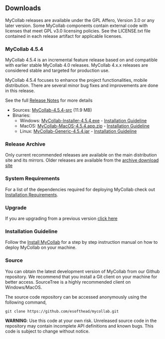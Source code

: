 ## Downloads

MyCollab releases are available under the GPL Affero, Version 3.0 or any later version. Some MyCollab components contain external code with licenses that meet GPL v3.0 licensing policies. See the LICENSE.txt file contained in each release artifact for applicable licenses.

### MyCollab 4.5.4

MyCollab 4.5.4 is an incremental feature release based on and compatible with earlier stable MyCollab 4.0 releases. MyCollab 4.x.x releases are considered stable and targeted for production use.

MyCollab 4.5.4 focuses to enhance the project functionalities, mobile distribution. There are several minor bug fixes and improvements are done in this release.

See the full [Release Notes](release-notes.html) for more details

* Sources: [MyCollab-4.5.4-src](https://github.com/esofthead/mycollab/archive/Release_4.5.4.zip) (11.9 MB)
* Binaries:
    * Windows: [MyCollab-Installer-4.5.4.exe](https://sourceforge.net/projects/mycollab/files/MyCollab_4.5.4/MyCollab-Installer-4.5.4.exe/download) - [Installation Guideline](installation-windows.html)
    * MacOS: [MyCollab-MacOS-4.5.4.app.zip](https://sourceforge.net/projects/mycollab/files/MyCollab_4.5.4/MyCollab-Generic-4.5.4.jar/download) - [Installation Guideline](installation-mac.html)
    * Linux: [MyCollab-Generic-4.5.4.jar](https://sourceforge.net/projects/mycollab/files/MyCollab_4.5.4/MyCollab-MacOS-4.5.4.app.zip/download) - [Installation Guideline](installation-generic.html)

### Release Archive

Only current recommended releases are available on the main distribution site and its mirrors. Older releases are available from the [archive download site](https://sourceforge.net/projects/mycollab/files/Previous%20Versions/)

### System Requirements
For a list of the dependencies required for deploying MyCollab check out [Installation Requirements](installation.html#System_Requirements).

### Upgrade
If you are upgrading from a previous version [click here](upgrade.html)

### Installation Guideline
Follow the [Install MyCollab](installation.html) for a step by step instruction manual  on how to deploy MyCollab on your machine.

### Source
You can obtain the latest development version of MyCollab from our Github repository. We recommend that you install a Git client on your machine for better access. SourceTree is a highly recommended client on Windows/MacOS.

The source code repository can be accessed anonymously using the following command,

```git clone https://github.com/esofthead/mycollab.git```

**WARNING**: Use this code at your own risk. Unreleased source code in the repository may contain incomplete API definitions and known bugs. This code is subject to change without notice.
